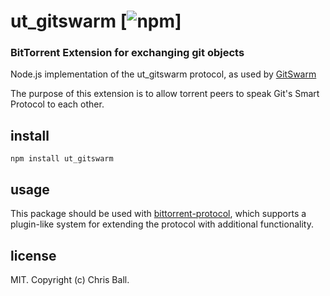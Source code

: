 # ut_gitswarm [![npm](https://npmjs.org/package/ut_gitswarm)]

### BitTorrent Extension for exchanging git objects

Node.js implementation of the ut_gitswarm protocol, as used by [GitSwarm](http://gitswarm.com)

The purpose of this extension is to allow torrent peers to speak Git's Smart Protocol to each other. 

## install

```
npm install ut_gitswarm
```

## usage

This package should be used with [bittorrent-protocol](https://github.com/feross/bittorrent-protocol), which supports a plugin-like system for extending the protocol with additional functionality.

## license

MIT. Copyright (c) Chris Ball.
